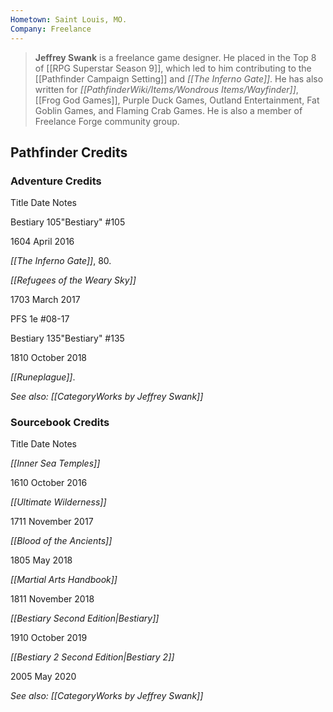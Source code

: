 ```yaml
---
Hometown: Saint Louis, MO.
Company: Freelance
---
```


> **Jeffrey Swank** is a freelance game designer. He placed in the Top 8 of [[RPG Superstar Season 9]], which led to him contributing to the [[Pathfinder Campaign Setting]] and *[[The Inferno Gate]]*. He has also written for *[[PathfinderWiki/Items/Wondrous Items/Wayfinder]]*, [[Frog God Games]], Purple Duck Games, Outland Entertainment, Fat Goblin Games, and Flaming Crab Games. He is also a member of Freelance Forge community group. 


## Pathfinder Credits


### Adventure Credits



Title
Date
Notes


Bestiary 105"Bestiary" #105

1604 April 2016

*[[The Inferno Gate]]*, 80.


*[[Refugees of the Weary Sky]]*

1703 March 2017

PFS 1e #08-17


Bestiary 135"Bestiary" #135

1810 October 2018

*[[Runeplague]]*.


*See also: [[CategoryWorks by Jeffrey Swank]]*

### Sourcebook Credits



Title
Date
Notes


*[[Inner Sea Temples]]*

1610 October 2016




*[[Ultimate Wilderness]]*

1711 November 2017




*[[Blood of the Ancients]]*

1805 May 2018




*[[Martial Arts Handbook]]*

1811 November 2018




*[[Bestiary Second Edition|Bestiary]]*

1910 October 2019




*[[Bestiary 2 Second Edition|Bestiary 2]]*

2005 May 2020




*See also: [[CategoryWorks by Jeffrey Swank]]*





